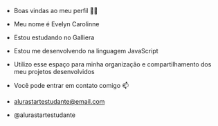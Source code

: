 - Boas vindas ao meu perfil 💙💙
  
- Meu nome é Evelyn Carolinne

- Estou estudando no Galliera
  
- Estou me desenvolvendo na linguagem JavaScript
  
- Utilizo esse espaço para minha organização e compartilhamento dos meu projetos desenvolvidos

- Você pode entrar em contato comigo 📫

- alurastartestudante@email.com

- @alurastartestudante

